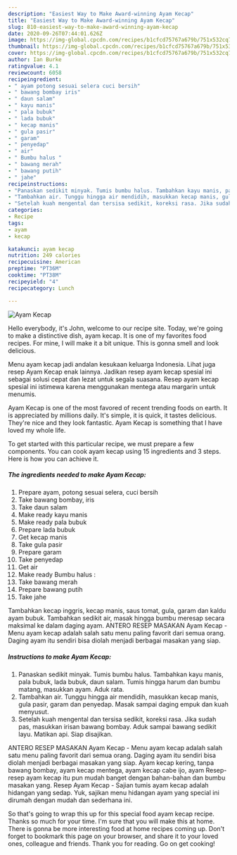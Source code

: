 ```yaml
---
description: "Easiest Way to Make Award-winning Ayam Kecap"
title: "Easiest Way to Make Award-winning Ayam Kecap"
slug: 810-easiest-way-to-make-award-winning-ayam-kecap
date: 2020-09-26T07:44:01.626Z
image: https://img-global.cpcdn.com/recipes/b1cfcd75767a679b/751x532cq70/ayam-kecap-foto-resep-utama.jpg
thumbnail: https://img-global.cpcdn.com/recipes/b1cfcd75767a679b/751x532cq70/ayam-kecap-foto-resep-utama.jpg
cover: https://img-global.cpcdn.com/recipes/b1cfcd75767a679b/751x532cq70/ayam-kecap-foto-resep-utama.jpg
author: Ian Burke
ratingvalue: 4.1
reviewcount: 6058
recipeingredient:
- " ayam potong sesuai selera cuci bersih"
- " bawang bombay iris"
- " daun salam"
- " kayu manis"
- " pala bubuk"
- " lada bubuk"
- " kecap manis"
- " gula pasir"
- " garam"
- " penyedap"
- " air"
- " Bumbu halus "
- " bawang merah"
- " bawang putih"
- " jahe"
recipeinstructions:
- "Panaskan sedikit minyak. Tumis bumbu halus. Tambahkan kayu manis, pala bubuk, lada bubuk, daun salam. Tumis hingga harum dan bumbu matang, masukkan ayam. Aduk rata."
- "Tambahkan air. Tunggu hingga air mendidih, masukkan kecap manis, gula pasir, garam dan penyedap. Masak sampai daging empuk dan kuah menyusut."
- "Setelah kuah mengental dan tersisa sedikit, koreksi rasa. Jika sudah pas, masukkan irisan bawang bombay. Aduk sampai bawang sedikit layu. Matikan api. Siap disajikan."
categories:
- Recipe
tags:
- ayam
- kecap

katakunci: ayam kecap 
nutrition: 249 calories
recipecuisine: American
preptime: "PT36M"
cooktime: "PT38M"
recipeyield: "4"
recipecategory: Lunch

---
```



![Ayam Kecap](https://img-global.cpcdn.com/recipes/b1cfcd75767a679b/751x532cq70/ayam-kecap-foto-resep-utama.jpg)

Hello everybody, it's John, welcome to our recipe site. Today, we're going to make a distinctive dish, ayam kecap. It is one of my favorites food recipes. For mine, I will make it a bit unique. This is gonna smell and look delicious.

Menu ayam kecap jadi andalan kesukaan keluarga Indonesia. Lihat juga resep Ayam Kecap enak lainnya. Jadikan resep ayam kecap spesial ini sebagai solusi cepat dan lezat untuk segala suasana. Resep ayam kecap spesial ini istimewa karena menggunakan mentega atau margarin untuk menumis.

Ayam Kecap is one of the most favored of recent trending foods on earth. It is appreciated by millions daily. It's simple, it is quick, it tastes delicious. They're nice and they look fantastic. Ayam Kecap is something that I have loved my whole life.


To get started with this particular recipe, we must prepare a few components. You can cook ayam kecap using 15 ingredients and 3 steps. Here is how you can achieve it.

<!--inarticleads1-->

##### The ingredients needed to make Ayam Kecap:

1. Prepare  ayam, potong sesuai selera, cuci bersih
1. Take  bawang bombay, iris
1. Take  daun salam
1. Make ready  kayu manis
1. Make ready  pala bubuk
1. Prepare  lada bubuk
1. Get  kecap manis
1. Take  gula pasir
1. Prepare  garam
1. Take  penyedap
1. Get  air
1. Make ready  Bumbu halus :
1. Take  bawang merah
1. Prepare  bawang putih
1. Take  jahe


Tambahkan kecap inggris, kecap manis, saus tomat, gula, garam dan kaldu ayam bubuk. Tambahkan sedikit air, masak hingga bumbu meresap secara maksimal ke dalam daging ayam. ANTERO RESEP MASAKAN Ayam Kecap - Menu ayam kecap adalah salah satu menu paling favorit dari semua orang. Daging ayam itu sendiri bisa diolah menjadi berbagai masakan yang siap. 

<!--inarticleads2-->

##### Instructions to make Ayam Kecap:

1. Panaskan sedikit minyak. Tumis bumbu halus. Tambahkan kayu manis, pala bubuk, lada bubuk, daun salam. Tumis hingga harum dan bumbu matang, masukkan ayam. Aduk rata.
1. Tambahkan air. Tunggu hingga air mendidih, masukkan kecap manis, gula pasir, garam dan penyedap. Masak sampai daging empuk dan kuah menyusut.
1. Setelah kuah mengental dan tersisa sedikit, koreksi rasa. Jika sudah pas, masukkan irisan bawang bombay. Aduk sampai bawang sedikit layu. Matikan api. Siap disajikan.


ANTERO RESEP MASAKAN Ayam Kecap - Menu ayam kecap adalah salah satu menu paling favorit dari semua orang. Daging ayam itu sendiri bisa diolah menjadi berbagai masakan yang siap. Ayam kecap kering, tanpa bawang bombay, ayam kecap mentega, ayam kecap cabe ijo, ayam Resep-resep ayam kecap itu pun mudah banget dengan bahan-bahan dan bumbu masakan yang. Resep Ayam Kecap - Sajian tumis ayam kecap adalah hidangan yang sedap. Yuk, sajikan menu hidangan ayam yang special ini dirumah dengan mudah dan sederhana ini. 

So that's going to wrap this up for this special food ayam kecap recipe. Thanks so much for your time. I'm sure that you will make this at home. There is gonna be more interesting food at home recipes coming up. Don't forget to bookmark this page on your browser, and share it to your loved ones, colleague and friends. Thank you for reading. Go on get cooking!

